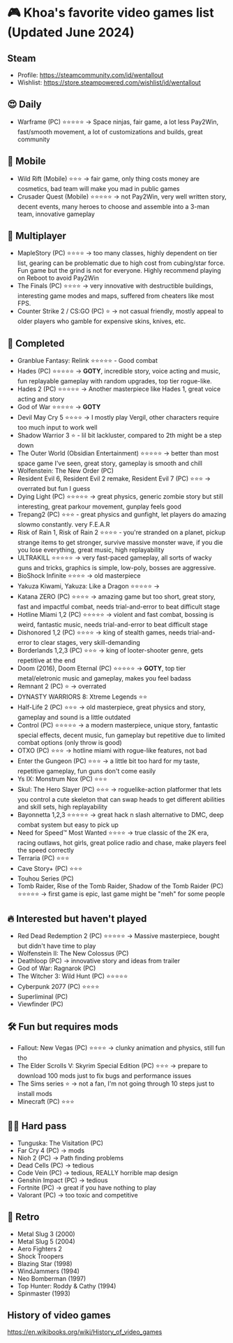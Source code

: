 # 🎮 Khoa's favorite video games list (Updated June 2024)

## Steam

- Profile: https://steamcommunity.com/id/wentallout
- Wishlist: https://store.steampowered.com/wishlist/id/wentallout

## 😍 Daily

- Warframe (PC) ⭐⭐⭐⭐⭐ → Space ninjas, fair game, a lot less Pay2Win, fast/smooth movement, a lot of customizations and builds, great community


## 📱 Mobile

- Wild Rift (Mobile) ⭐⭐⭐ → fair game, only thing costs money are cosmetics, bad team will make you mad in public games
- Crusader Quest (Mobile) ⭐⭐⭐⭐⭐ → not Pay2Win, very well written story, decent events, many heroes to choose and assemble into a 3-man team, innovative gameplay


## 👯 Multiplayer

- MapleStory (PC) ⭐⭐⭐⭐ → too many classes, highly dependent on tier list, gearing can be problematic due to high cost from cubing/star force. Fun game but the grind is not for everyone. Highly recommend playing on Reboot to avoid Pay2Win
- The Finals (PC) ⭐⭐⭐⭐ →  very innovative with destructible buildings, interesting game modes and maps, suffered from cheaters like most FPS.
- Counter Strike 2 / CS:GO (PC) ⭐ → not casual friendly, mostly appeal to older players who gamble for expensive skins, knives, etc.

## 🏁 Completed

- Granblue Fantasy: Relink ⭐⭐⭐⭐⭐ - Good combat
- Hades (PC) ⭐⭐⭐⭐⭐ → **GOTY**, incredible story, voice acting and music, fun replayable gameplay with random upgrades, top tier rogue-like.
- Hades 2 (PC) ⭐⭐⭐⭐⭐ → Another masterpiece like Hades 1, great voice acting and story
- God of War ⭐⭐⭐⭐⭐ → **GOTY**
- Devil May Cry 5 ⭐⭐⭐⭐ → I mostly play Vergil, other characters require too much input to work well
- Shadow Warrior 3 ⭐ - lil bit lackluster, compared to 2th might be a step down
- The Outer World (Obsidian Entertainment) ⭐⭐⭐⭐⭐ → better than most space game I've seen, great story, gameplay is smooth and chill
- Wolfenstein: The New Order (PC)
- Resident Evil 6, Resident Evil 2 remake, Resident Evil 7 (PC) ⭐⭐⭐ → overrated but fun I guess
- Dying Light (PC) ⭐⭐⭐⭐⭐ → great physics, generic zombie story but still interesting, great parkour movement, gunplay feels good
- Trepang2 (PC) ⭐⭐⭐ - great physics and gunfight, let players do amazing slowmo constantly. very F.E.A.R
- Risk of Rain 1, Risk of Rain 2 ⭐⭐⭐⭐ - you're stranded on a planet, pickup strange items to get stronger, survive massive monster wave, if you die you lose everything, great music, high replayability
- ULTRAKILL ⭐⭐⭐⭐⭐ → very fast-paced gameplay, all sorts of wacky guns and tricks, graphics is simple, low-poly, bosses are aggressive. 
- BioShock Infinite ⭐⭐⭐⭐ → old masterpiece
- Yakuza Kiwami, Yakuza: Like a Dragon ⭐⭐⭐⭐⭐ →
- Katana ZERO (PC) ⭐⭐⭐⭐ → amazing game but too short, great story, fast and impactful combat, needs trial-and-error to beat difficult stage
- Hotline Miami 1,2 (PC) ⭐⭐⭐⭐⭐ → violent and fast combat, bossing is weird, fantastic music, needs trial-and-error to beat difficult stage
- Dishonored 1,2 (PC) ⭐⭐⭐⭐ → king of stealth games, needs trial-and-error to clear stages, very skill-demanding
- Borderlands 1,2,3 (PC) ⭐⭐⭐ → king of looter-shooter genre, gets repetitive at the end
- Doom (2016), Doom Eternal (PC) ⭐⭐⭐⭐⭐ → **GOTY**, top tier metal/eletronic music and gameplay, makes you feel badass
- Remnant 2 (PC) ⭐ → overrated
- DYNASTY WARRIORS 8: Xtreme Legends ⭐⭐
- Half-Life 2 (PC) ⭐⭐⭐ → old masterpiece, great physics and story, gameplay and sound is a little outdated
- Control (PC) ⭐⭐⭐⭐⭐ → a modern masterpiece, unique story, fantastic special effects, decent music, fun gameplay but repetitive due to limited combat options (only throw is good)
- OTXO (PC) ⭐⭐⭐ → hotline miami with rogue-like features, not bad
- Enter the Gungeon (PC) ⭐⭐⭐ → a little bit too hard for my taste, repetitive gameplay, fun guns don't come easily
- Ys IX: Monstrum Nox (PC) ⭐⭐⭐
- Skul: The Hero Slayer (PC) ⭐⭐⭐ →  roguelike-action platformer that lets you control a cute skeleton that can swap heads to get different abilities and skill sets, high replayability
- Bayonnetta 1,2,3 ⭐⭐⭐⭐⭐ → great hack n slash alternative to DMC, deep combat system but easy to pick up
- Need for Speed™ Most Wanted ⭐⭐⭐⭐ → true classic of the 2K era, racing outlaws, hot girls, great police radio and chase, make players feel the speed correctly
- Terraria (PC) ⭐⭐⭐
- Cave Story+ (PC) ⭐⭐⭐
- Touhou Series (PC)
- Tomb Raider, Rise of the Tomb Raider, Shadow of the Tomb Raider (PC) ⭐⭐⭐⭐⭐ → first game is epic, last game might be "meh" for some people

## 🔥 Interested but haven't played

- Red Dead Redemption 2 (PC) ⭐⭐⭐⭐⭐ → Massive masterpiece, bought but didn't have time to play
- Wolfenstein II: The New Colossus (PC)
- Deathloop (PC) → innovative story and ideas from trailer
- God of War: Ragnarok (PC) 
- The Witcher 3: Wild Hunt (PC) ⭐⭐⭐⭐⭐
- Cyberpunk 2077 (PC) ⭐⭐⭐⭐
- Superliminal (PC)
- Viewfinder (PC)

## 🛠️ Fun but requires mods

- Fallout: New Vegas (PC) ⭐⭐⭐⭐ → clunky animation and physics, still fun tho
- The Elder Scrolls V: Skyrim Special Edition (PC) ⭐⭐⭐ → prepare to download 100 mods just to fix bugs and performance issues
- The Sims series ⭐ → not a fan, I'm not going through 10 steps just to install mods
- Minecraft (PC) ⭐⭐⭐

## 🤦‍♂️ Hard pass

- Tunguska: The Visitation (PC)
- Far Cry 4 (PC) → mods
- Nioh 2 (PC) → Path finding problems
- Dead Cells (PC) → tedious
- Code Vein (PC) → tedious, REALLY horrible map design
- Genshin Impact (PC) → tedious
- Fortnite (PC) → great if you have nothing to play
- Valorant (PC) → too toxic and competitive

## 🪩 Retro

- Metal Slug 3 (2000)
- Metal Slug 5 (2004)
- Aero Fighters 2
- Shock Troopers
- Blazing Star (1998)
- WindJammers (1994)
- Neo Bomberman (1997)
- Top Hunter: Roddy & Cathy (1994)
- Spinmaster (1993)


## History of video games

https://en.wikibooks.org/wiki/History_of_video_games

